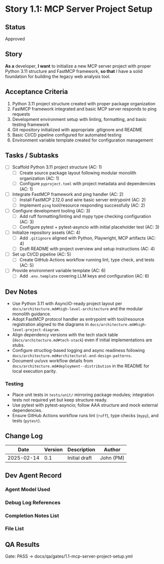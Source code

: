 # Story 1.1: MCP Server Project Setup

## Status
Approved

## Story
**As a** developer,
**I want** to initialize a new MCP server project with proper Python 3.11 structure and FastMCP framework,
**so that** I have a solid foundation for building the legacy web analysis tool.

## Acceptance Criteria
1. Python 3.11 project structure created with proper package organization
2. FastMCP framework integrated and basic MCP server responds to ping requests
3. Development environment setup with linting, formatting, and basic testing framework
4. Git repository initialized with appropriate .gitignore and README
5. Basic CI/CD pipeline configured for automated testing
6. Environment variable template created for configuration management

## Tasks / Subtasks
- [ ] Scaffold Python 3.11 project structure (AC: 1)
  - [ ] Create source package layout following modular monolith organization (AC: 1)
  - [ ] Configure `pyproject.toml` with project metadata and dependencies (AC: 1)
- [ ] Integrate FastMCP framework and ping handler (AC: 2)
  - [ ] Install FastMCP 2.12.0 and wire basic server entrypoint (AC: 2)
  - [ ] Implement `ping` tool/resource responding successfully (AC: 2)
- [ ] Configure development tooling (AC: 3)
  - [ ] Add ruff formatting/linting and mypy type checking configuration (AC: 3)
  - [ ] Configure pytest + pytest-asyncio with initial placeholder test (AC: 3)
- [ ] Initialize repository assets (AC: 4)
  - [ ] Add `.gitignore` aligned with Python, Playwright, MCP artifacts (AC: 4)
  - [ ] Draft README with project overview and setup instructions (AC: 4)
- [ ] Set up CI/CD pipeline (AC: 5)
  - [ ] Create GitHub Actions workflow running lint, type check, and tests (AC: 5)
- [ ] Provide environment variable template (AC: 6)
  - [ ] Add `.env.template` covering LLM keys and configuration (AC: 6)

## Dev Notes
- Use Python 3.11 with AsyncIO-ready project layout per `docs/architecture.md#high-level-architecture` and the modular monolith guidance.
- Adopt FastMCP protocol handler as entrypoint with tool/resource registration aligned to the diagrams in `docs/architecture.md#high-level-project-diagram`.
- Align dependency versions with the tech stack table (`docs/architecture.md#tech-stack`) even if initial implementations are stubs.
- Configure structlog-based logging and async readiness following `docs/architecture.md#architectural-and-design-patterns`.
- Document uv/uvx workflow details from `docs/architecture.md#deployment--distribution` in the README for local execution parity.

### Testing
- Place unit tests in `tests/unit/` mirroring package modules; integration tests not required yet but keep structure ready.
- Use pytest with pytest-asyncio; follow AAA structure and mock external dependencies.
- Ensure GitHub Actions workflow runs lint (`ruff`), type checks (`mypy`), and tests (`pytest`).

## Change Log
| Date | Version | Description | Author |
|------|---------|-------------|--------|
| 2025-02-14 | 0.1 | Initial draft | John (PM) |

## Dev Agent Record

### Agent Model Used

### Debug Log References

### Completion Notes List

### File List

## QA Results

Gate: PASS → docs/qa/gates/1.1-mcp-server-project-setup.yml
